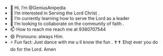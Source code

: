 - 👋 Hi, I’m @GeniusAnipedia
- 👀 I’m interested in Serving the Lord Christ . 
- 🌱 I’m currently learning how to serve the Lord as a leader 
- 💞️ I’m looking to collaborate on the community of faith . 
- 📫 How to reach me reach me at 9380707544
- 😄 Pronouns: always Him. 
- ⚡ Fun fact: Just dance with me u ll know the fun . 
✝️✝️ Ehqt ever you do do for the Lord. Amen 
<!---
GeniusAnipedia/GeniusAnipedia is a ✨ special ✨ repository because its `README.md` (this file) appears on your GitHub profile.
You can click the Preview link to take a look at your changes.
--->

